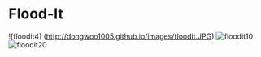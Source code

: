 # Flood-It

![floodit4] (http://dongwoo1005.github.io/images/floodit.JPG)
![floodit10](http://dongwoo1005.github.io/images/floodit10.JPG)
![floodit20](http://dongwoo1005.github.io/images/floodit20.JPG)

 